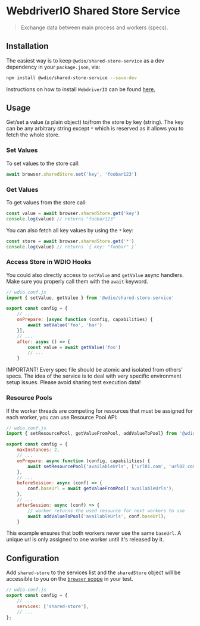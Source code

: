 WebdriverIO Shared Store Service
=========================

> Exchange data between main process and workers (specs).

## Installation

The easiest way is to keep `@wdio/shared-store-service` as a dev dependency in your `package.json`, via:

```sh
npm install @wdio/shared-store-service --save-dev
```

Instructions on how to install `WebdriverIO` can be found [here.](https://webdriver.io/docs/gettingstarted)

## Usage

Get/set a value (a plain object) to/from the store by key (string). The key can be any arbitrary string except `*` which is reserved as it allows you to fetch the whole store.

### Set Values

To set values to the store call:

```js
await browser.sharedStore.set('key', 'foobar123')
```

### Get Values

To get values from the store call:

```js
const value = await browser.sharedStore.get('key')
console.log(value) // returns "foobar123"
```

You can also fetch all key values by using the `*` key:

```js
const store = await browser.sharedStore.get('*')
console.log(value) // returns `{ key: "foobar" }`
```

### Access Store in WDIO Hooks

You could also directly access to `setValue` and `getValue` async handlers.
Make sure you properly call them with the `await` keyword.

```js
// wdio.conf.js
import { setValue, getValue } from '@wdio/shared-store-service'

export const config = {
    // ...
    onPrepare: [async function (config, capabilities) {
        await setValue('foo', 'bar')
    }],
    // ...
    after: async () => {
        const value = await getValue('foo')
        // ...
    }
```

IMPORTANT! Every spec file should be atomic and isolated from others' specs.
The idea of the service is to deal with very specific environment setup issues.
Please avoid sharing test execution data!

### Resource Pools

If the worker threads are competing for resources that must be assigned for each worker, you can use Resource Pool API:

```js
// wdio.conf.js
import { setResourcePool, getValueFromPool, addValueToPool} from '@wdio/shared-store-service'

export const config = {
    maxInstances: 2,
    // ...
    onPrepare: async function (config, capabilities) {
        await setResourcePool('availableUrls', ['url01.com', 'url02.com'])
    },
    // ...
    beforeSession: async (conf) => {
        conf.baseUrl = await getValueFromPool('availableUrls');
    },
    // ...
    afterSession: async (conf) => {
        // worker returns the used resource for next workers to use
        await addValueToPool('availableUrls', conf.baseUrl);
    }
```

This example ensures that both workers never use the same `baseUrl`. A unique url is only assigned to one worker until it's released by it.

## Configuration

Add `shared-store` to the services list and the `sharedStore` object will be accessible to you on the [`browser` scope](https://webdriver.io/docs/api/browser) in your test.

```js
// wdio.conf.js
export const config = {
    // ...
    services: ['shared-store'],
    // ...
};
```
